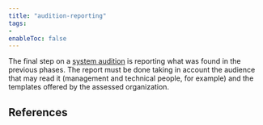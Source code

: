 ```yaml
---
title: "audition-reporting"
tags:
- 
enableToc: false
---
```


The final step on a [system audition](notes/system-auditing.md) is reporting what was found in the previous phases. The report must be done taking in account the audience that may read it (management and technical people, for example) and the templates offered by the assessed organization.

## References
